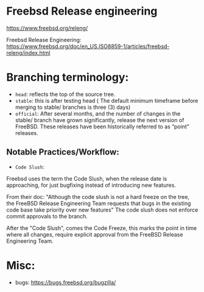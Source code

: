 # Freebsd Release engineering

https://www.freebsd.org/releng/

Freebsd Release Engineering: https://www.freebsd.org/doc/en_US.ISO8859-1/articles/freebsd-releng/index.html

# Branching terminology:

- `head`:  reflects the top of the source tree.
- `stable`: this is after testing head ( The default minimum timeframe before merging to stable/ branches is three (3) days)
- `official`: After several months, and the number of changes in the stable/ branch have grown significantly, release the next version of FreeBSD. These releases have been historically referred to as “point” releases.


## Notable Practices/Workflow:

- `Code Slush`:

Freebsd uses the term the Code Slush, when the release date is approaching, for just bugfixing instead of introducing new features.

From their doc:
"Although the code slush is not a hard freeze on the tree, the FreeBSD Release Engineering Team requests that bugs in the existing code base take priority over new features"
The code slush does not enforce commit approvals to the branch.

After the "Code Slush", comes the Code Freeze, this  marks the point in time where all changes, require explicit approval from the FreeBSD Release Engineering Team.


# Misc:

- bugs: https://bugs.freebsd.org/bugzilla/
